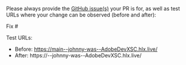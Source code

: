 Please always provide the [GitHub issue(s)](../issues) your PR is for, as well as test URLs where your change can be observed (before and after):

Fix #<gh-issue-id>

Test URLs:
- Before: https://main--johnny-was--AdobeDevXSC.hlx.live/
- After: https://<branch>--johnny-was--AdobeDevXSC.hlx.live/

